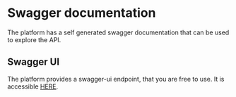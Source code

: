 # Swagger documentation
The platform has a self generated swagger documentation that can be used to explore the API.

## Swagger UI
The platform provides a swagger-ui endpoint, that you are free to use. It is accessible [HERE](https://api1.hazizz.hu:9000/swagger-ui.html).